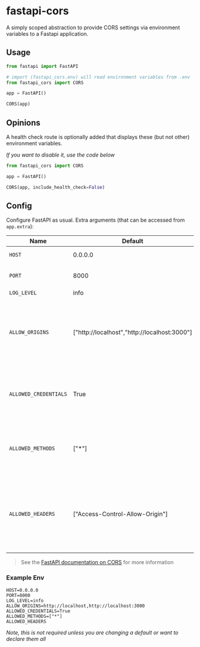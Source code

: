# fastapi-cors

A simply scoped abstraction to provide CORS settings via environment variables to a Fastapi application.

## Usage

```python
from fastapi import FastAPI

# import (fastapi_cors.env) will read environment variables from .env
from fastapi_cors import CORS 

app = FastAPI()

CORS(app)
```

## Opinions

A health check route is optionally added that displays these (but not other) environment variables.


*If you want to disable it, use the code below*

```python
from fastapi_cors import CORS 

app = FastAPI()

CORS(app, include_health_check=False)
```

## Config

Configure FastAPI as usual. Extra arguments (that can be accessed from `app.extra`):

| Name | Default | Description |
| --- | --- | --- |
| `HOST` | 0.0.0.0 | Displayed in the Swagger title, with `app.title`. |
| `PORT` | 8000 | Where to mount the static directory. Disabled if value is falsy. |
| `LOG_LEVEL` | info | log level. |
| `ALLOW_ORIGINS` | ["http://localhost","http://localhost:3000"] | A list of origins that should be permitted to make cross-origin requests. E.g. ['https://example.org', 'https://www.example.org']. You can use ['*'] to allow any origin.  *These are the URLs clients can make requests from* |
| `ALLOWED_CREDENTIALS` | True | Indicate that cookies should be supported for cross-origin requests. Also, allow_origins cannot be set to ['*'] for credentials to be allowed, origins must be specified. |
| `ALLOWED_METHODS` | ["*"] | A list of HTTP methods that should be allowed for cross-origin requests. Defaults to ['*'] to allow all standard methods. You can use ['GET'] to reduce the list. |
| `ALLOWED_HEADERS` | ["Access-Control-Allow-Origin"] | A list of HTTP request headers that should be supported for cross-origin requests. You can use ['*'] to allow all headers. The Accept, Accept-Language, Content-Language and Content-Type headers are always allowed for [simple CORS requests](https://developer.mozilla.org/en-US/docs/Web/HTTP/CORS#simple_requests) |

> See the [FastAPI documentation on CORS](https://fastapi.tiangolo.com/tutorial/cors/?h=cors) for more information

### Example Env

```env
HOST=0.0.0.0
PORT=8000
LOG_LEVEL=info
ALLOW_ORIGINS=http://localhost,http://localhost:3000
ALLOWED_CREDENTIALS=True
ALLOWED_METHODS=["*"]
ALLOWED_HEADERS

```

*Note, this is not required unless you are changing a default or want to declare them all*